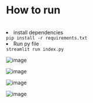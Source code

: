<h1>How to run</h1>
</br>
<li>install dependencies </li>
<code>pip install -r requirements.txt</code>  
</br>
<li>Run py file </li>
<code>streamlit run index.py</code>

![image](https://github.com/ajoshi222/BlueTideassignmnetStreamlit/assets/69758727/f7402193-0734-46ab-9a65-3e00a0759594)

![image](https://github.com/ajoshi222/BlueTideassignmnetStreamlit/assets/69758727/47428f72-b45b-4698-857e-70e58ef2fb03)

![image](https://github.com/ajoshi222/BlueTideassignmnetStreamlit/assets/69758727/c00f50f2-4950-43da-a10d-fc23bd0af9a0)

![image](https://github.com/ajoshi222/BlueTideassignmnetStreamlit/assets/69758727/7703024a-f6ef-4afc-a003-50df284e78f8)

